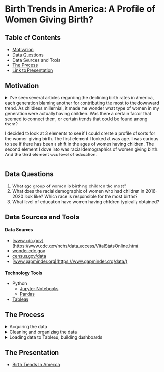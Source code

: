 # Birth Trends in America: A Profile of Women Giving Birth?

## Table of Contents
* [Motivation](#Motivation)
* [Data Questions](#Data-Questions)
* [Data Sources and Tools](#Data-Sources-and-Tools)
* [The Process](#The-Process)
* [Link to Presentation](#Tableau-Story)


## Motivation
<details>
  <summary>
  I've seen several articles regarding the declining birth rates in America, each generation blaming  another for contributing the most to the downward trend. As childless millennial, it made me wonder what type of women in my generation were actually having children. Was there a certain factor that seemed to connect them, or certain trends that could be found among them?

  I decided to look at 3 elements to see if I could create a profile of sorts for the women giving birth. The first element I looked at was age. I was curious to see if there has been a shift in the ages of women having children. The second element I dove into was racial demographics of women giving birth. And the third element was level of education.
</details>

## Data Questions
1. What age group of women is birthing children the most?
2. What does the racial demographic of women who had children in 2016-2020 look like? Which race is responsible for the most births?
3. What level of education have women having children typically obtained?

## Data Sources and Tools
#### Data Sources
* [www.cdc.gov](https://www.cdc.gov/nchs/data_access/VitalStatsOnline.htm)
* [wonder.cdc.gov](https://wonder.cdc.gov/natality-current.html)
* [census.gov/data](https://data.census.gov/)
* [www.gapminder.org](https://www.gapminder.org/data/)


#### Technology Tools
* Python
  * [Jupyter Notebooks](https://jupyter.org/)
  * [Pandas](https://pandas.pydata.org/)
* [Tableau](https://www.tableau.com/)


## The Process
<details>
  <summary>Acquiring the data</summary>

Finding the data was a journey in it's own right. While looking through the CDC's data I stumbled upon some huge data sets early on in my search that included a lot of information for each birth that took place in the U.S. Each year had over 3 million rows. I wasn't sure this was what I was looking for but knew that there was such good information provided I didn't want to pass it up. Pulling in this data provided a challenge because it was so large. The data was in a different format and I had to decipher which lines/characters corresponded with each column. But this challenge meant I was able to pull straight into Python only the columns I wanted which slimmed down my data set a little.

I then moved onto finding some really good social indicators (level of educational attainment, racial demographics, and poverty) data from the census. I knew this would be important to have to answer the questions I set out to. This data wasn't as cumbersome as the CDC data but did need some cleaning.

The last set of data I found on gapminder wasn't everything I hoped it would be but it did provide me with a lot of good information to create my global birth rate map. And I was able to pull some contraceptive rates from it as well.
</details>

<details>
  <summary>Cleaning and organizing the data</summary>

Organizing the CDC data was important because it was such a large data set. I was able to pull what I needed in order to aggregate the data, which then allowed me to get a better picture of what I was working with.

Cleaning the census data was also very important, after pulling it in I realized that there were several strings that needed to be organized and transposed in order to get a cohesive table to work with.
</details>

<details>
  <summary>Loading data to Tableau, building dashboards</summary>

I initially created visualizations in Python and put them in a PowerPoint but decided to create a Tableau story instead. I felt Tableau would provide a cleaner more uniform presentation. So what I did to pivot was pull the tables I created for the Python graphs and pulled them directly into Tableau. This created some issues such as the data not connecting but I was able to resolve a majority of them.
</details>

## The Presentation
* [Birth Trends In America](https://public.tableau.com/app/profile/morgan.hines/viz/BirthTrendsinUS-Capstone/Story1?publish=yes)
